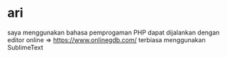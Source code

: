 # ari
saya menggunakan bahasa pemprogaman PHP
dapat dijalankan dengan editor online => https://www.onlinegdb.com/
terbiasa menggunakan SublimeText 
